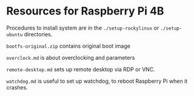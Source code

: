 # Resources for Raspberry Pi 4B

Procedures to install system are in the `./setup-rockylinux` or `./setup-ubuntu` directories.

`bootfs-original.zip` contains original boot image

`overclock.md` is about overclocking and parameters

`remote-desktop.md` sets up remote desktop via RDP or VNC.

`watchdog.md` is useful to set up watchdog, to reboot Raspberry Pi when it crashes.